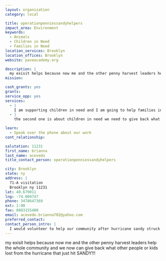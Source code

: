 ```yaml
---
layout: organization
category: local

title: operationpenniessandyhelpers
impact_area: Environment
keywords: 
  - Animals
  - Children in Need
  - Families in Need
location_services: Brooklyn
location_offices: Brooklyn
website: paveacademy.org

description: |
  my exisit helps because now me and the other penny harvest leaders help the whole community and we now can give back what other people or kids lost from the hurricane that just hit SANDY!!!
mission: 

cash_grants: yes
grants: 
service_opp: yes
services: 
  - |
    I am supporting children in need and I am going to help families in need. I am also supporting animals who are now being abusted by other people it so sad so I am also going to donate money to them.
  - |
    the second one is about children in need we need to give back what they had lost and it will be so kind if we would help out these poor children.

learn: 
  - Speak over the phone about our work
cont_relationship: 

salutation: 11231
first_name: brianna
last_name: acevedo
title_contact_person: operationpenniessandyhelpers

city: Brooklyn
state: ny
address: |
  71-A visitation  
  Brooklyn ny 11231
lat: 40.679011
lng: -74.009747
phone: 3478647369
ext: 1:00
fax: 8083155400
email: acevedo.brianna702@yahoo.com
preferred_contact: 
contact_person_intro: |
  I would volunteer to help our community after hurricane sandy struck it was so sad seeing a lot of people`s property. so pave academy is helping with needs for our community. I also have a lot of friends since I been in the penny harvest I am the advertising officer so I will do my best to help a lot of people in need.
---
```

my exisit helps because now me and the other penny harvest leaders help the whole community and we now can give back what other people or kids lost from the hurricane that just hit SANDY!!!